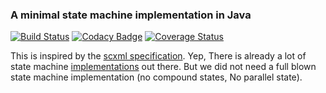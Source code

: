 ### A minimal state machine implementation in Java

[![Build Status](https://travis-ci.org/tpvillard/fsm-basics.svg?branch=master)](https://travis-ci.org/tpvillard/fsm-basics) [![Codacy Badge](https://api.codacy.com/project/badge/Grade/57f45d2383fc4ae791f496e146f022f9)](https://www.codacy.com/app/tpvillard/fsm-basics?utm_source=github.com&amp;utm_medium=referral&amp;utm_content=tpvillard/fsm-basics&amp;utm_campaign=Badge_Grade) [![Coverage Status](https://coveralls.io/repos/github/tpvillard/fsm-basics/badge.svg)](https://coveralls.io/github/tpvillard/fsm-basics)


This is inspired by the [scxml specification](https://www.w3.org/TR/scxml/).
Yep, There is already a lot of state machine [implementations](https://projects.spring.io/spring-statemachine/) out there.
But we did not need a full blown state machine implementation (no compound states, No parallel state).
